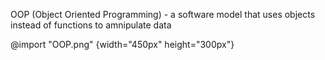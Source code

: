 OOP (Object Oriented Programming) - a software model that uses objects instead of functions to amnipulate data

@import "OOP.png" {width="450px" height="300px"}